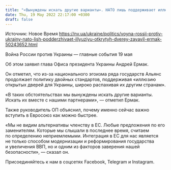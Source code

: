 ```yaml
---
title: "«Вынуждены искать другие варианты». НАТО лишь поддерживает иллюзию открытых дверей — Ермак"
date: Thu, 19 May 2022 22:17:00 +0300
draft: false
---
```

Источник: Новое Время https://nv.ua/ukraine/politics/voyna-rossii-protiv-ukrainy-nato-lish-podderzhivaet-illyuziyu-otkrytyh-dverey-zayavil-ermak-50243652.html


Война России против Украины — главные события 19 мая

 Об этом заявил глава Офиса президента Украины Андрей Ермак.

Он отметил, что из-за национального эгоизма ряда государств Альянс продолжает политику двойных стандартов, поддерживая «иллюзию открытых дверей для Украины, широко распахивая их другим странам».

«В таких обстоятельствах мы вынуждены искать другие варианты. Искать их вместе с нашими партнерами», — отметил Ермак.

Также руководитель ОП объяснил, почему именно сейчас важно вступить в Евросоюз как можно быстрее.

«Мы не видим альтернативы членству в ЕС. Любые предложения по его заменителям. Которые мы слышали в последнее время, считаем по определению неприемлемыми. Интеграция в ЕС для нас является не только способом модернизации и реформирования государства и увеличения ВВП, но и одним из факторов заверения нашей безопасности», — сказал он.

Присоединяйтесь к нам в соцсетях Facebook, Telegram и Instagram.
